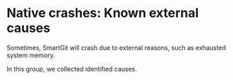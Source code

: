 # Native crashes: Known external causes

Sometimes, SmartGit will crash due to external reasons, such as
exhausted system memory.

In this group, we collected identified causes.

